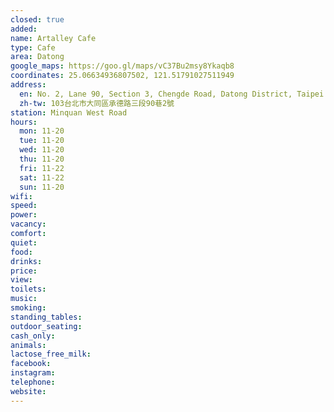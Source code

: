 ```yaml
---
closed: true
added: 
name: Artalley Cafe
type: Cafe
area: Datong
google_maps: https://goo.gl/maps/vC37Bu2msy8Ykaqb8
coordinates: 25.06634936807502, 121.51791027511949
address:
  en: No. 2, Lane 90, Section 3, Chengde Road, Datong District, Taipei City, 103
  zh-tw: 103台北市大同區承德路三段90巷2號
station: Minquan West Road
hours:
  mon: 11-20
  tue: 11-20
  wed: 11-20
  thu: 11-20
  fri: 11-22
  sat: 11-22
  sun: 11-20
wifi: 
speed: 
power: 
vacancy: 
comfort: 
quiet: 
food: 
drinks: 
price: 
view: 
toilets: 
music: 
smoking: 
standing_tables: 
outdoor_seating: 
cash_only: 
animals: 
lactose_free_milk: 
facebook: 
instagram: 
telephone: 
website: 
---
```

